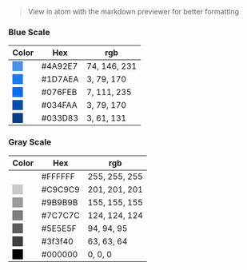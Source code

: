 > View in atom with the markdown previewer for better formatting

### Blue Scale


| Color         |      Hex      |  rgb         |
| ------------- | ------------- | ------------ |
| <span style="background-color:#4A92E7;">&nbsp;&nbsp;&nbsp;&nbsp;&nbsp;</span>   | #4A92E7       | 74, 146, 231 |
| <span style="background-color:#1D7AEA;">&nbsp;&nbsp;&nbsp;&nbsp;&nbsp;</span> | #1D7AEA       | 3, 79, 170   |
| <span style="background-color:#076FEB;">&nbsp;&nbsp;&nbsp;&nbsp;&nbsp;</span> | #076FEB       | 7, 111, 235  |
| <span style="background-color:#034FAA;">&nbsp;&nbsp;&nbsp;&nbsp;&nbsp;</span> | #034FAA       | 3, 79, 170   |
| <span style="background-color:#033D83;">&nbsp;&nbsp;&nbsp;&nbsp;&nbsp;</span> | #033D83       | 3, 61, 131   |



### Gray Scale


| Color         |      Hex      |      rgb         |
| ------------- | ------------- | ---------------- |
| <span style="background-color:#FFFFFF;">&nbsp;&nbsp;&nbsp;&nbsp;&nbsp;</span>   | #FFFFFF       | 255, 255, 255 |
| <span style="background-color:#C9C9C9;">&nbsp;&nbsp;&nbsp;&nbsp;&nbsp;</span> | #C9C9C9       | 201, 201, 201   |
| <span style="background-color:#9B9B9B;">&nbsp;&nbsp;&nbsp;&nbsp;&nbsp;</span> | #9B9B9B       | 155, 155, 155 |
| <span style="background-color:#7C7C7C;">&nbsp;&nbsp;&nbsp;&nbsp;&nbsp;</span> | #7C7C7C       | 124, 124, 124   |
| <span style="background-color:#5E5E5F;">&nbsp;&nbsp;&nbsp;&nbsp;&nbsp;</span> | #5E5E5F       | 94, 94, 95   |
| <span style="background-color:#3f3f40;">&nbsp;&nbsp;&nbsp;&nbsp;&nbsp;</span> | #3f3f40       | 63, 63, 64   |
| <span style="background-color:#000000;">&nbsp;&nbsp;&nbsp;&nbsp;&nbsp;</span> | #000000       | 0, 0, 0   |
